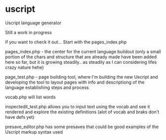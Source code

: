 # uscript
 Uscript language generator

Still a work in progress

if you want to check it out... Start with the pages_index.php

pages_index.php - the center for the current language buildout (only a small portion of the chars and structure that are already made have been added here so far, but it is growing steadily.. as steadily as I can considering lifes crazy nature hehe)

page_test.php - page building tool, where I'm building the new Uscript and developing the tool to layout pages with info and descriptiong of the language establishing steps and process

vocab.php will list words

inspectedit_test.php allows you to input text using the vocab and see it rendered and explore the existing definitions (alot of vocab and braks don't have defs yet)

presave_editor.php has some presaves that could be good examples of the Uscript markup syntax used
